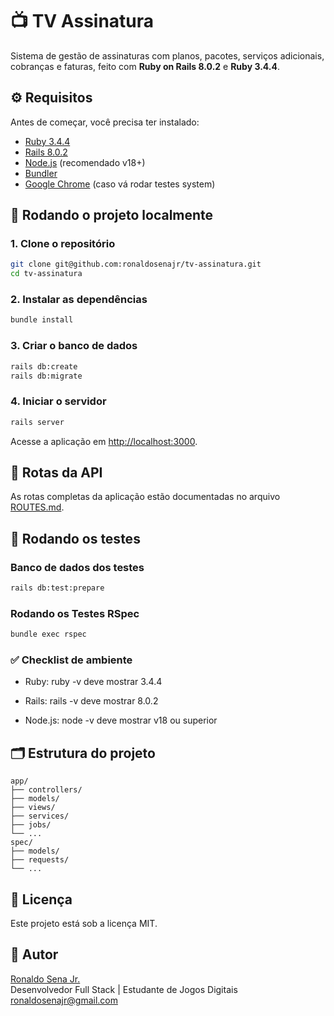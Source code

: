 # 📺 TV Assinatura

Sistema de gestão de assinaturas com planos, pacotes, serviços adicionais, cobranças e faturas, feito com **Ruby on Rails 8.0.2** e **Ruby 3.4.4**.

## ⚙️ Requisitos

Antes de começar, você precisa ter instalado:

- [Ruby 3.4.4](https://www.ruby-lang.org/pt/downloads/)
- [Rails 8.0.2](https://rubyonrails.org/)
- [Node.js](https://nodejs.org/) (recomendado v18+)
- [Bundler](https://bundler.io/)
- [Google Chrome](https://www.google.com/chrome/) (caso vá rodar testes system)

## 🚀 Rodando o projeto localmente

### 1. Clone o repositório

```bash
git clone git@github.com:ronaldosenajr/tv-assinatura.git
cd tv-assinatura
```

### 2. Instalar as dependências

```bash
bundle install
```

### 3. Criar o banco de dados

```bash
rails db:create
rails db:migrate
```

### 4. Iniciar o servidor

```bash
rails server
```

Acesse a aplicação em [http://localhost:3000](http://localhost:3000).

## 📌 Rotas da API

As rotas completas da aplicação estão documentadas no arquivo [ROUTES.md](ROUTES.md).

## 🧪 Rodando os testes

### Banco de dados dos testes

```bash
rails db:test:prepare
```

### Rodando os Testes RSpec

```bash
bundle exec rspec
```

### ✅ Checklist de ambiente

- Ruby: ruby -v deve mostrar 3.4.4

- Rails: rails -v deve mostrar 8.0.2

- Node.js: node -v deve mostrar v18 ou superior

## 🗂️ Estrutura do projeto

```text
app/
├── controllers/
├── models/
├── views/
├── services/
├── jobs/
└── ...
spec/
├── models/
├── requests/
└── ...
```

## 📝 Licença

Este projeto está sob a licença MIT.

## 👤 Autor

[Ronaldo Sena Jr.](https://www.linkedin.com/in/ronaldo-sena-junior/) <br>
Desenvolvedor Full Stack | Estudante de Jogos Digitais <br>
[ronaldosenajr@gmail.com](mailto:ronaldosenajr@gmail.com) <br>
